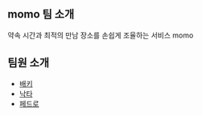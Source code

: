 ## momo 팀 소개

약속 시간과 최적의 만남 장소를 손쉽게 조율하는 서비스 momo

## 팀원 소개

- [배키](https://github.com/ehBeak/momo-readme/blob/main/pedro.md)
- [낙타](./nakta.md)
- [페드로](https://github.com/ehBeak/momo-readme/blob/main/pedro.md)
